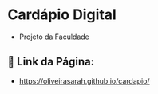 # Cardápio Digital 

- Projeto da Faculdade 

## 🔗 Link da Página:
- https://oliveirasarah.github.io/cardapio/
